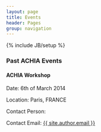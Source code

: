 ```yaml
---
layout: page
title: Events 
header: Pages
group: navigation
---
```

{% include JB/setup %}

### Past ACHIA Events

#### ACHIA Workshop

Date: 6th of March 2014 

Location: Paris, FRANCE 

Contact Person: 

Contact Email: <a href="mailto:{{ site.author.email }}">{{ site.author.email }}</a>
